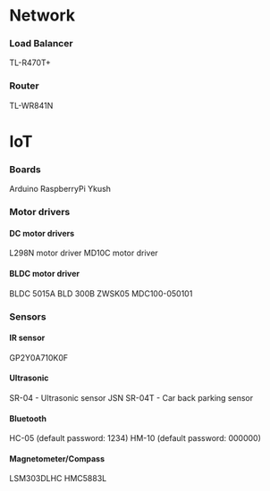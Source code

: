 # Network


### Load Balancer

TL-R470T+


### Router

TL-WR841N




# IoT


### Boards

Arduino
RaspberryPi
Ykush


### Motor drivers


#### DC motor drivers

L298N motor driver
MD10C motor driver


#### BLDC motor driver

BLDC 5015A
BLD 300B
ZWSK05
MDC100-050101



### Sensors


#### IR sensor

GP2Y0A710K0F


#### Ultrasonic

SR-04 - Ultrasonic sensor
JSN SR-04T - Car back parking sensor


#### Bluetooth

HC-05 (default password: 1234)
HM-10 (default password: 000000)


####  Magnetometer/Compass

LSM303DLHC
HMC5883L
